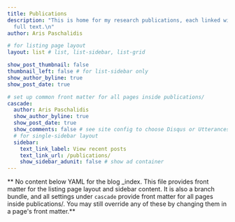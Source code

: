 ```yaml
---
title: Publications
description: "This is home for my research publications, each linked with the
  full text.\n"
author: Aris Paschalidis

# for listing page layout
layout: list # list, list-sidebar, list-grid

show_post_thumbnail: false
thumbnail_left: false # for list-sidebar only
show_author_byline: true
show_post_date: true

# set up common front matter for all pages inside publications/
cascade:
  author: Aris Paschalidis
  show_author_byline: true
  show_post_date: true
  show_comments: false # see site config to choose Disqus or Utterances
  # for single-sidebar layout
  sidebar:
    text_link_label: View recent posts
    text_link_url: /publications/
    show_sidebar_adunit: false # show ad container
---
```


** No content below YAML for the blog \_index. This file provides front matter
for the listing page layout and sidebar content. It is also a branch bundle, and
all settings under `cascade` provide front matter for all pages inside
publications/. You may still override any of these by changing them in a page's
front matter.**
